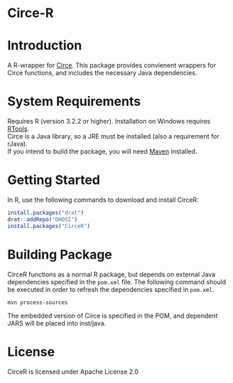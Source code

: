 Circe-R
========

Introduction
============
A R-wrapper for [Circe](https://www.github.com/OHDSI/circe-be).  This package provides convienent wrappers for Circe functions, and includes the necessary Java dependencies.

System Requirements
===================
Requires R (version 3.2.2 or higher). Installation on Windows requires [RTools](http://cran.r-project.org/bin/windows/Rtools/).  
Circe is a Java library, so a JRE must be installed (also a requirement for rJava).  
If you intend to build the package, you will need [Maven](https://maven.apache.org/install.html) installed.

Getting Started
===============
In R, use the following commands to download and install CirceR:

```r
install.packages("drat")
drat::addRepo("OHDSI")
install.packages("CirceR")
```

Building Package
===============
CirceR functions as a normal R package, but depends on external Java dependencies specified in the `pom.xml` file.  The following command should be executed in order to refresh the dependencies specified in `pom.xml`.  

```
mvn process-sources
```

The embedded version of Circe is specified in the POM, and dependent JARS will be placed into inst/java.

License
=======
CirceR is licensed under Apache License 2.0
